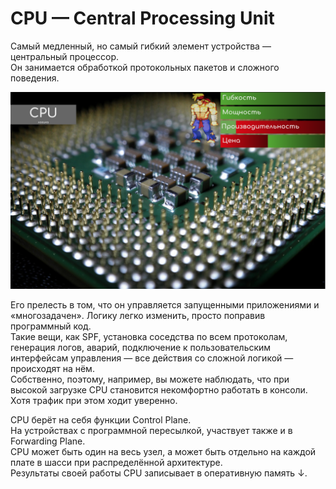 # CPU — Central Processing Unit

Самый медленный, но самый гибкий элемент устройства — центральный процессор.  
Он занимается обработкой протокольных пакетов и сложного поведения.

![](../../.gitbook/assets/image%20%2892%29.png)

Его прелесть в том, что он управляется запущенными приложениями и «многозадачен». Логику легко изменить, просто поправив программный код.  
Такие вещи, как SPF, установка соседства по всем протоколам, генерация логов, аварий, подключение к пользовательским интерфейсам управления — все действия со сложной логикой — происходят на нём.  
Собственно, поэтому, например, вы можете наблюдать, что при высокой загрузке CPU становится некомфортно работать в консоли. Хотя трафик при этом ходит уверенно.

CPU берёт на себя функции Control Plane.  
На устройствах с программной пересылкой, участвует также и в Forwarding Plane.  
CPU может быть один на весь узел, а может быть отдельно на каждой плате в шасси при распределённой архитектуре.  
Результаты своей работы CPU записывает в оперативную память ↓.

